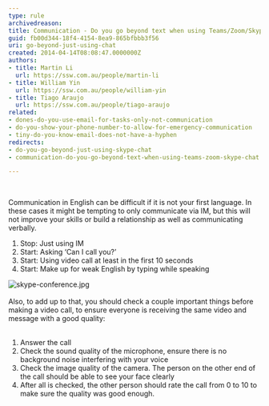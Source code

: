 ```yaml
---
type: rule
archivedreason: 
title: Communication - Do you go beyond text when using Teams/Zoom/Skype chat?
guid: fb00d344-18f4-4154-8ea9-865bfbbb3f56
uri: go-beyond-just-using-chat
created: 2014-04-14T08:08:47.0000000Z
authors:
- title: Martin Li
  url: https://ssw.com.au/people/martin-li
- title: William Yin
  url: https://ssw.com.au/people/william-yin
- title: Tiago Araujo
  url: https://ssw.com.au/people/tiago-araujo
related:
- dones-do-you-use-email-for-tasks-only-not-communication
- do-you-show-your-phone-number-to-allow-for-emergency-communication
- tiny-do-you-know-email-does-not-have-a-hyphen
redirects:
- do-you-go-beyond-just-using-skype-chat
- communication-do-you-go-beyond-text-when-using-teams-zoom-skype-chat

---
```



​
<p>Communication in English can be difficult if it is not your first language. In these cases it might be tempting to only communicate via IM, but this will not improve your skills or build a relationship as well as communicating verbally.<br></p><ol><li>Stop&#58; Just using IM</li><li>Start&#58; Asking ‘Can I call you?’&#160;</li><li>Start&#58; Using video call at least in the first 10 seconds</li><li>Start&#58; Make up for weak English by typing while speaking <br></li></ol><dl class="image"><dt><img src="/PublishingImages/skype-conference.jpg" alt="skype-conference.jpg" /></dt><dt><br></dt><dt>​​​Also, to add up to that, you should check a couple&#160;important things before making&#160;a video call, to ensure everyone is receiving the same video and message with a good quality&#58;<br></dt><dt><br></dt><dt><ol><li>Answer the call<br></li><li>Check the sound quality of the microphone, ensure there is no background noise interfering with your voice<br></li><li>Check the image quality of the camera. The person on the other end of the call should be able to see your face clearly<br></li><li>After all is checked, the other person should rate the call from 0 to 10&#160;to make sure the quality&#160;was good enough.​</li></ol></dt></dl>
<br><excerpt class='endintro'></excerpt><br>




